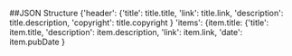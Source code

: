 ##JSON Structure
{'header':
    {'title': title.title,
     'link': title.link,
     'description': title.description,
     'copyright': title.copyright
    }
 'items':
    {item.title:
        {'title': item.title,
         'description': item.description,
         'link': item.link,
         'date': item.pubDate
        }